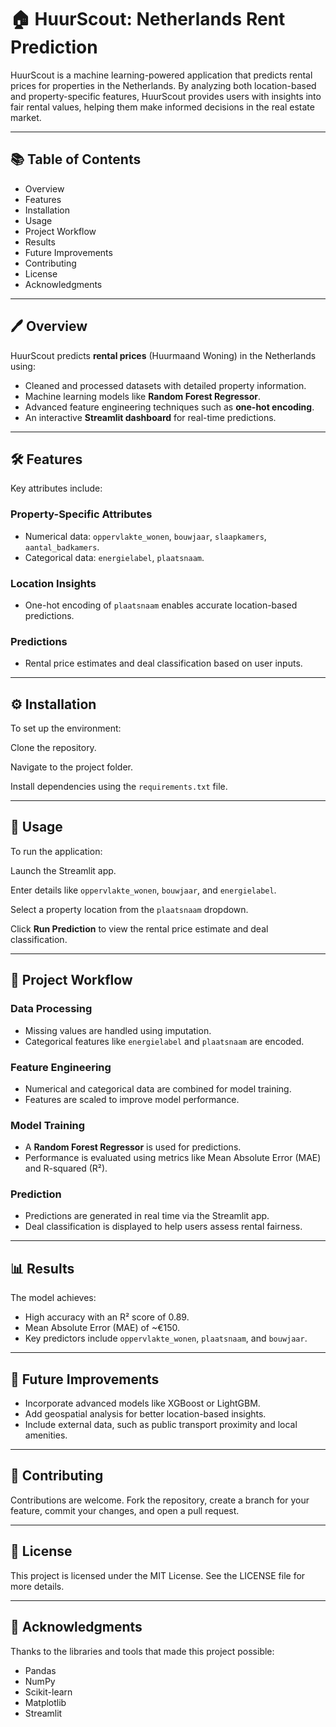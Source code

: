 # 🏠 HuurScout: Netherlands Rent Prediction

HuurScout is a machine learning-powered application that predicts rental prices for properties in the Netherlands. By analyzing both location-based and property-specific features, HuurScout provides users with insights into fair rental values, helping them make informed decisions in the real estate market.

---

## 📚 Table of Contents
- Overview
- Features
- Installation
- Usage
- Project Workflow
- Results
- Future Improvements
- Contributing
- License
- Acknowledgments

---

## 🖊 Overview
HuurScout predicts **rental prices** (Huurmaand Woning) in the Netherlands using:
- Cleaned and processed datasets with detailed property information.
- Machine learning models like **Random Forest Regressor**.
- Advanced feature engineering techniques such as **one-hot encoding**.
- An interactive **Streamlit dashboard** for real-time predictions.

---

## 🛠️ Features
Key attributes include:

### Property-Specific Attributes
- Numerical data: `oppervlakte_wonen`, `bouwjaar`, `slaapkamers`, `aantal_badkamers`.
- Categorical data: `energielabel`, `plaatsnaam`.

### Location Insights
- One-hot encoding of `plaatsnaam` enables accurate location-based predictions.

### Predictions
- Rental price estimates and deal classification based on user inputs.

---

## ⚙️ Installation
To set up the environment:

Clone the repository.

Navigate to the project folder.

Install dependencies using the `requirements.txt` file.

---

## 🚀 Usage
To run the application:

Launch the Streamlit app.

Enter details like `oppervlakte_wonen`, `bouwjaar`, and `energielabel`.

Select a property location from the `plaatsnaam` dropdown.

Click **Run Prediction** to view the rental price estimate and deal classification.

---

## 🧬 Project Workflow
### Data Processing
- Missing values are handled using imputation.
- Categorical features like `energielabel` and `plaatsnaam` are encoded.

### Feature Engineering
- Numerical and categorical data are combined for model training.
- Features are scaled to improve model performance.

### Model Training
- A **Random Forest Regressor** is used for predictions.
- Performance is evaluated using metrics like Mean Absolute Error (MAE) and R-squared (R²).

### Prediction
- Predictions are generated in real time via the Streamlit app.
- Deal classification is displayed to help users assess rental fairness.

---

## 📊 Results
The model achieves:
- High accuracy with an R² score of 0.89.
- Mean Absolute Error (MAE) of ~€150.
- Key predictors include `oppervlakte_wonen`, `plaatsnaam`, and `bouwjaar`.

---

## 🔮 Future Improvements
- Incorporate advanced models like XGBoost or LightGBM.
- Add geospatial analysis for better location-based insights.
- Include external data, such as public transport proximity and local amenities.

---

## 🤝 Contributing
Contributions are welcome. Fork the repository, create a branch for your feature, commit your changes, and open a pull request.

---

## 📜 License
This project is licensed under the MIT License. See the LICENSE file for more details.

---

## 🙏 Acknowledgments
Thanks to the libraries and tools that made this project possible:
- Pandas
- NumPy
- Scikit-learn
- Matplotlib
- Streamlit
